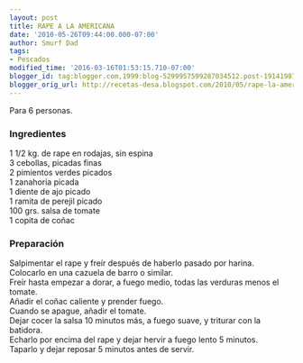 ```yaml
---
layout: post
title: RAPE A LA AMERICANA
date: '2010-05-26T09:44:00.000-07:00'
author: Smurf Dad
tags:
- Pescados
modified_time: '2016-03-16T01:53:15.710-07:00'
blogger_id: tag:blogger.com,1999:blog-5299957599287034512.post-191419875365880601
blogger_orig_url: http://recetas-desa.blogspot.com/2010/05/rape-la-americana.html
---
```


Para 6 personas.<br /><h3>Ingredientes</h3>1 1/2 kg. de rape en rodajas, sin espina<br />3 cebollas, picadas finas<br />2 pimientos verdes picados<br />1 zanahoria picada<br />1 diente de ajo picado<br />1 ramita de perejil picado<br />100 grs. salsa de tomate<br />1 copita de coñac<br /><h3>Preparación</h3>Salpimentar el rape y freír después de haberlo pasado por harina.<br />Colocarlo en una cazuela de barro o similar.<br />Freír hasta empezar a dorar, a fuego medio, todas las  verduras menos el tomate.<br />Añadir el coñac caliente y prender fuego.<br />Cuando se apague, añadir el tomate.<br />Dejar cocer la salsa 10 minutos más, a fuego suave, y triturar con la batidora.<br />Echarlo por encima del rape y dejar hervir a fuego lento 5 minutos.<br />Taparlo y dejar reposar 5 minutos antes de servir.
